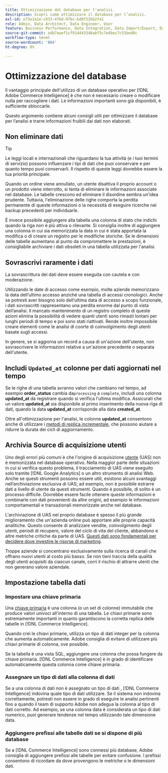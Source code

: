 ```yaml
---
title: Ottimizzazione del database per l'analisi
description: Scopri come ottimizzare il database per l’analisi.
exl-id: e73e1a1e-c933-476d-97bc-bd8f52bb2fa1
role: Admin, Data Architect, Data Engineer, User
feature: Business Performance, Data Integration, Data Import/Export, Data Warehouse Manager
source-git-commit: adb7aaef1cf914d43348abf5c7e4bec7c51bed0c
workflow-type: tm+mt
source-wordcount: '864'
ht-degree: 0%

---
```


# Ottimizzazione del database

Il vantaggio principale dell&#39;utilizzo di un database operativo per [!DNL Adobe Commerce Intelligence] è che non è necessario creare o modificare nulla per raccogliere i dati. Le informazioni importanti sono già disponibili, è sufficiente sbloccarle.

Questo argomento contiene alcuni consigli utili per ottimizzare il database per l’analisi e trarre informazioni fruibili dai dati non elaborati.

## Non eliminare dati

>[!TIP]
>
>Le leggi locali e internazionali che riguardano la tua attività (e i tuoi termini di servizio) possono influenzare i tipi di dati che puoi conservare e per quanto tempo puoi conservarli. Il rispetto di queste leggi dovrebbe essere la tua priorità principale.

Quando un ordine viene annullato, un utente disattiva il proprio account o un prodotto viene interrotto, si tenta di eliminare le informazioni associate nel database. Le tabelle crescono ed eliminare il disordine sembra un&#39;idea prudente. Tuttavia, l&#39;eliminazione delle righe comporta la perdita permanente di queste informazioni o la necessità di eseguire ricerche nei backup precedenti per individuarle.

È invece possibile aggiungere alla tabella una colonna di stato che indichi quando la riga non è più attiva o rilevante. Si consiglia inoltre di aggiungere una colonna in cui sia memorizzata la data in cui è stata apportata la modifica o di creare un registro per le modifiche storiche. Se le dimensioni delle tabelle aumentano al punto da compromettere le prestazioni, è consigliabile archiviare i dati obsoleti in una tabella utilizzata per l&#39;analisi.

## Sovrascrivi raramente i dati

La sovrascrittura dei dati deve essere eseguita con cautela e con moderazione.

Utilizzando le date di accesso come esempio, molte aziende memorizzano la data dell’ultimo accesso anziché una tabella di accessi cronologici. Anche se potresti aver bisogno solo dell’ultima data di accesso a scopo funzionale, i dati sovrascritti rappresentano una perdita enorme dal punto di vista dell’analisi. Il mancato mantenimento di un registro completo di queste azioni elimina la possibilità di vedere quanti utenti sono rimasti lontani per lunghi periodi di tempo e poi sono stati riattivati. Rende inoltre impossibile creare elementi come le analisi di coorte di coinvolgimento degli utenti basate sugli accessi.

In genere, se si aggiorna un record a causa di un&#39;azione dell&#39;utente, non sovrascrivere le informazioni relative a un&#39;azione precedente o separata dell&#39;utente.

## Includi `Updated_at` colonne per dati aggiornati nel tempo

Se le righe di una tabella avranno valori che cambiano nel tempo, ad esempio **order\_status** cambia da`processing` a `complete`, includi una colonna **updated\_at** da registrare quando si verifica l&#39;ultima modifica. Assicurati che un valore **updated\_at** sia disponibile al primo inserimento della nuova riga di dati, quando la data **updated\_at** corrisponde alla data **created\_at**.

Oltre all&#39;ottimizzazione per l&#39;analisi, le colonne **updated\_at** consentono anche di utilizzare i [metodi di replica incrementale](../data-analyst/data-warehouse-mgr/cfg-replication-methods.md), che possono aiutare a ridurre la durata dei cicli di aggiornamento.

## Archivia Source di acquisizione utenti

Uno degli errori più comuni è che l&#39;origine di acquisizione [utente](../data-analyst/analysis/google-track-user-acq.md) (UAS) non è memorizzata nel database operativo. Nella maggior parte delle situazioni in cui si verifica questo problema, il tracciamento di UAS viene eseguito solo tramite [!DNL Google Analytics] o un altro strumento di analisi Web. Anche se questi strumenti possono essere utili, esistono alcuni svantaggi nell’archiviazione esclusiva di UAS; ad esempio, non è possibile estrarre dati a livello di utente da questi strumenti. Quando è possibile, di solito è un processo difficile. Dovrebbe essere facile ottenere queste informazioni e combinarle con dati provenienti da altre origini, ad esempio le informazioni comportamentali e transazionali memorizzate anche nel database.

L&#39;archiviazione di UAS nel proprio database è spesso il più grande miglioramento che un&#39;azienda online può apportare alle proprie capacità analitiche. Questo consente di analizzare vendite, coinvolgimento degli utenti, periodi di recupero, valore del ciclo di vita del cliente, abbandono e altre metriche critiche da parte di UAS. [Questi dati sono fondamentali per decidere dove investire le risorse di marketing](../data-analyst/analysis/most-value-source-channel.md).

Troppe aziende si concentrano esclusivamente sulla ricerca di canali che offrano nuovi utenti al costo più basso. Se non tieni traccia della qualità degli utenti acquisiti da ciascun canale, corri il rischio di attrarre utenti che non generano valore aziendale.

## Impostazione tabella dati

### Impostare una chiave primaria

Una [chiave primaria](https://en.wikipedia.org/wiki/Unique_key) è una colonna (o un set di colonne) immutabile che produce valori univoci all&#39;interno di una tabella. Le chiavi primarie sono estremamente importanti in quanto garantiscono la corretta replica delle tabelle in [!DNL Commerce Intelligence].

Quando crei le chiavi primarie, utilizza un tipo di dati integer per la colonna che aumenta automaticamente. Adobe consiglia di evitare di utilizzare più chiavi primarie di colonna, ove possibile.

Se la tabella è una vista SQL, aggiungere una colonna che possa fungere da chiave primaria. [!DNL Commerce Intelligence] è in grado di identificare automaticamente questa colonna come chiave primaria.

### Assegnare un tipo di dati alla colonna di dati

Se a una colonna di dati non è assegnato un tipo di dati [](https://en.wikipedia.org/wiki/Data_type), [!DNL Commerce Intelligence] indovina quale tipo di dati utilizzare. Se il sistema non indovina correttamente, potresti non essere in grado di eseguire le analisi pertinenti fino a quando il team di supporto Adobe non adegua la colonna al tipo di dati corretto. Ad esempio, se una colonna data è considerata un tipo di dati numerico, puoi generare tendenze nel tempo utilizzando tale dimensione data.

### Aggiungere prefissi alle tabelle dati se si dispone di più database

Se a [!DNL Commerce Intelligence] sono connessi più database, Adobe consiglia di aggiungere prefissi alle tabelle per evitare confusione. I prefissi consentono di ricordare da dove provengono le metriche o le dimensioni dati.

